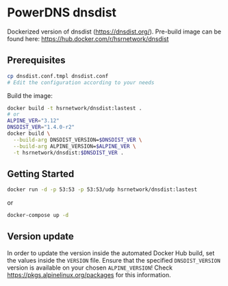 # PowerDNS dnsdist
Dockerized version of dnsdist (https://dnsdist.org/). Pre-build image can be found here: https://hub.docker.com/r/hsrnetwork/dnsdist

## Prerequisites
```bash
cp dnsdist.conf.tmpl dnsdist.conf
# Edit the configuration according to your needs
```

Build the image:
```bash
docker build -t hsrnetwork/dnsdist:lastest .
# or
ALPINE_VER="3.12"
DNSDIST_VER="1.4.0-r2"
docker build \
  --build-arg DNSDIST_VERSION=$DNSDIST_VER \
  --build-arg ALPINE_VERSION=$ALPINE_VER \
  -t hsrnetwork/dnsdist:$DNSDIST_VER .
```

## Getting Started
```bash
docker run -d -p 53:53 -p 53:53/udp hsrnetwork/dnsdist:lastest
```
or
```bash
docker-compose up -d
```

## Version update
In order to update the version inside the automated Docker Hub build, set the values inside the `VERSION` file. Ensure that the specified `DNSDIST_VERSION` version is available on your chosen `ALPINE_VERSION`! Check https://pkgs.alpinelinux.org/packages for this information.
